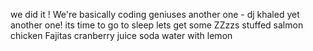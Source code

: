 we did it !
We're basically coding geniuses
another one - dj khaled
yet another one!
its time to go to sleep
lets get some ZZzzs
stuffed salmon
chicken Fajitas
cranberry juice
soda water with lemon